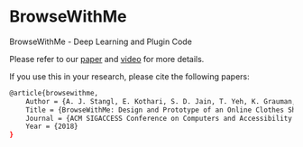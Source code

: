 # BrowseWithMe
BrowseWithMe - Deep Learning and Plugin Code

Please refer to our [paper](https://www.ischool.utexas.edu/~dannag/publications/2018_BrowseWithMe.pdf) and [video](https://www.youtube.com/watch?v=lUH5sWDSGuw&feature=youtu.be) for more details.

If you use this in your research, please cite the following papers:

```sh
@article{browsewithme,
	Author = {A. J. Stangl, E. Kothari, S. D. Jain, T. Yeh, K. Grauman, and D. Gurari},
	Title = {BrowseWithMe: Design and Prototype of an Online Clothes Shopping Assistant for People with Visual Impairments},
	Journal = {ACM SIGACCESS Conference on Computers and Accessibility (ASSETS)},
	Year = {2018}
}
```


